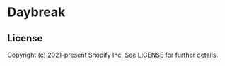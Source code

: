 # Daybreak

## License

Copyright (c) 2021-present Shopify Inc. See [LICENSE](/LICENSE.md) for further details.
